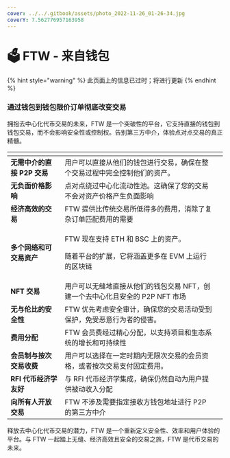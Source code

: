 ```yaml
---
cover: ../../.gitbook/assets/photo_2022-11-26_01-26-34.jpg
coverY: 7.562776957163958
---
```


# 🗳️ FTW - 来自钱包

{% hint style="warning" %}
此页面上的信息已过时；将进行更新
{% endhint %}

### **通过钱包到钱包限价订单彻底改变交易**

拥抱去中心化代币交易的未来，FTW 是一个突破性的平台，它支持直接的钱包到钱包交易，而不会影响安全性或控制权。告别第三方中介，体验点对点交易的真正精髓。

<table data-card-size="large" data-column-title-hidden data-view="cards"><thead><tr><th></th><th></th><th data-hidden></th></tr></thead><tbody><tr><td><strong>无需中介的直接 P2P 交易</strong></td><td>用户可以直接从他们的钱包进行交易，确保在整个交易过程中完全控制他们的资产。</td><td></td></tr><tr><td><strong>无负面价格影响</strong></td><td>点对点绕过中心化流动性池。这确保了您的交易不会对资产价格产生负面影响</td><td></td></tr><tr><td><strong>经济高效的交易</strong></td><td>FTW 提供比传统交易所低得多的费用，消除了复杂订单匹配费用的需要</td><td></td></tr><tr><td><strong>多个网络和可交易资产</strong></td><td><p>FTW 现在支持 ETH 和 BSC 上的资产。</p><p>随着平台的扩展，它将涵盖更多在 EVM 上运行的区块链</p></td><td></td></tr><tr><td><strong>NFT 交易</strong></td><td>用户可以无缝地直接从他们的钱包交易 NFT，创建一个去中心化且安全的 P2P NFT 市场</td><td></td></tr><tr><td><strong>无与伦比的安全性</strong></td><td>FTW 优先考虑安全审计，确保您的交易活动受到保护，免受恶意行为者的侵害。</td><td></td></tr><tr><td><strong>费用分配</strong></td><td>FTW 会员费经过精心分配，以支持项目和生态系统的增长和可持续性</td><td></td></tr><tr><td><strong>会员制与按次交易收费</strong></td><td>用户可以选择在一定时期内无限次交易的会员资格，或者按次交易支付固定费用。</td><td></td></tr><tr><td><strong>RFI 代币经济学友好</strong></td><td>与 RFI 代币经济学集成，确保仍然自动为用户提供被动收入分配</td><td></td></tr><tr><td><strong>向所有人开放交易</strong></td><td>FTW 不涉及需要指定接收方钱包地址进行 P2P 的第三方中介</td><td></td></tr></tbody></table>



释放去中心化代币交易的潜力，FTW 是一个重新定义安全性、效率和用户体验的平台。与 FTW 一起踏上无缝、经济高效且安全的交易之旅，FTW 是代币交易的未来。
